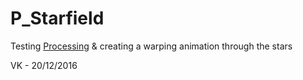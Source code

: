 # P_Starfield
Testing [Processing](https://processing.org/) &amp; creating a warping animation through the stars

VK - 20/12/2016
